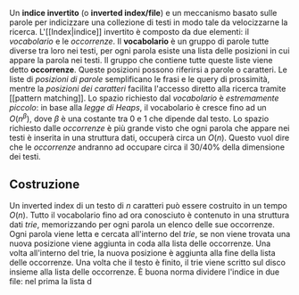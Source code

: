 Un __indice invertito__ (o __inverted index/file__) e un meccanismo basato sulle parole per indicizzare una collezione di testi in modo tale da velocizzarne la ricerca.
L'[[Index|indice]] invertito è composto da due elementi: il _vocabolario_ e le _occorrenze_.
Il __vocabolario__ è un gruppo di parole tutte diverse tra loro nei testi, per ogni parola esiste una lista delle posizioni in cui appare la parola nei testi.
Il gruppo che contiene tutte queste liste viene detto __occorrenze__.
Queste posizioni possono riferirsi a parole o caratteri.
Le liste di _posizioni di parole_ semplificano le frasi e le query di prossimità, mentre la _posizioni dei caratteri_ facilita l'accesso diretto alla ricerca tramite [[pattern matching]].
Lo spazio richiesto dal _vocabolario_ è _estremamente piccolo_: in base alla _legge di Heaps_, il vocabolario è cresce fino ad un $O(n^{\beta})$, dove $\beta$ è una costante tra $0$ e $1$ che dipende dal testo.
Lo spazio richiesto dalle _occorrenze_ è più grande visto che ogni parola che appare nei testi è inserita in una struttura dati, occuperà circa un $O(n)$.
Questo vuol dire che le _occorrenze_ andranno ad occupare circa il 30/40% della dimensione dei testi.

## Costruzione
Un inverted index di un testo di $n$ caratteri può essere costruito in un tempo $O(n)$.
Tutto il vocabolario fino ad ora conosciuto è contenuto in una struttura dati _trie_, memorizzando per ogni parola un elenco delle sue occorrenze.
Ogni parola viene letta e cercata all'interno del _trie_, se non viene trovata una nuova posizione viene aggiunta in coda alla lista delle occorrenze. Una volta all'interno del trie, la nuova posizione è aggiunta alla fine della lista delle occorrenze.
Una volta che il testo è finito, il trie viene scritto sul disco insieme alla lista delle occorrenze.
È buona norma dividere l'indice in due file: nel prima la lista d